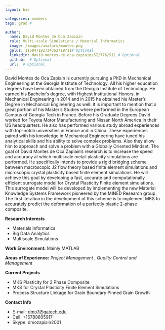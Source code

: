 ```yaml
---
layout: bio

categories: members
tags: grad # 

author:
  name: David Montes de Oca Zapiain
  role: Multi-scale Simulations / Material Informatics 
  image: /images/avatars/montes.png
  gplus: 115047182734362719711# Optional
  linkedin: david-montes-de-oca-zapiain/57/776/911 # Optional
  github:  # Optional
  url:  # Optional
---
```


David Montes de Oca Zapiain is currently pursuing a PhD in Mechanical Engineering at the Georgia Institute of Technology.
All his higher education degrees have been obtained from the Georgia Institute of Technology. He earned his Bachelor’s degree, with Highest Institutional Honors, in Mechanical Engineering in 2014 and in 2015 he obtained his Master’s Degree in Mechanical Engineering as well. It is important to mention that a great portion of his Master’s Studies where performed in the European Campus of Georgia Tech in France. 
Before his Graduate Degrees David worked for Toyota Motor Manufacturing and Nissan North America in their US headquarters. He also has performed various study abroad experiences with top-notch universities in France and in China. These experiences paired with his knowledge in Mechanical Engineering have tuned his analytical skills and his ability to solve complex problems. Also they allow him to approach and solve a problem with a Globally Oriented Mindset. 
The goal of David Montes de Oca Zapiain’s research is to increase the speed and accuracy at which multiscale metal-plasticity simulations are performed. He specifically intends to provide a rigid bridging scheme between macroscopic J2 flow theory based finite element simulations and microscopic crystal plasticity based finite element simulations. 
He will achieve this goal by developing a fast, accurate and computationally efficient surrogate model for Crystal Plasticity Finite element simulations. This surrogate model will be developed by implementing the new Material Knowledge Systems Framework pioneered by the MINED Research group. The first iteration in the development of this scheme is to implement MKS to accurately predict the deformation of a perfectly plastic 2-phase composite. 


**Research Interests**

* Materials Informatics
* Big Data Analytics
* Multiscale Simulations


**Work Environment:** Mainly MATLAB

**Areas of Experience:** *Project Management* , *Quality Control and Management*

**Current Projects**

* MKS Plasticity for 2 Phase Composite
* MKS for Crystal Plasticity Finite Element Simulations
* Process Structure Linkage for Grain Boundary Pinned Grain Growth

**Contact Info**

* E-mail: dmo7@gatech.edu
* Cell: +16788605917
* Skype: dmozapiain2001
